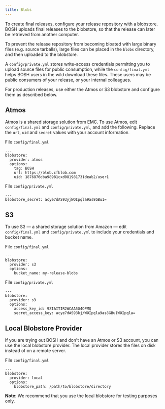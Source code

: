 ```yaml
---
title: Blobs
---
```


To create final releases, configure your release repository with a blobstore. BOSH uploads final releases to the blobstore, so that the release can later be retrieved from another computer.

To prevent the release repository from becoming bloated with large binary files (e.g. source tarballs), large files can be placed in the `blobs` directory, and then uploaded to the blobstore.

A `config/private.yml` stores write-access credentials permitting you to upload source files for public consumption, while the `config/final.yml` helps BOSH users in the wild download these files. These users may be public consumers of your release, or your internal colleagues.

For production releases, use either the Atmos or S3 blobstore and configure them as described below.

## <a id='atmos'></a> Atmos ##

Atmos is a shared storage solution from EMC. To use Atmos, edit `config/final.yml` and `config/private.yml`, and add the following. Replace the `url`, `uid` and `secret` values with your account information.

File `config/final.yml`

    ---
    blobstore:
      provider: atmos
      options:
        tag: BOSH
        url: https://blob.cfblob.com
        uid: 1876876dba98981cxd081981731deab2/user1

File `config/private.yml`

    ---
    blobstore_secret: acye7dAS93yjWOIpqla9as8GBu1=

## <a id='s3'></a>S3 ##

To use S3 — a shared storage solution from Amazon — edit `config/final.yml` and `config/private.yml` to include your credentials and bucket name.

File `config/final.yml`

    ---
    blobstore:
      provider: s3
      options:
        bucket_name: my-release-blobs

File `config/private.yml`

    ---
    blobstore:
      provider: s3
      options:
        access_key_id: 9ZIAITIR2WCAA5G4OPMQ
        secret_access_key: acye7dAS93kj/WOIpqla9as8GBu1WOIpqla=


## <a id="local"></a>Local Blobstore Provider ##

If you are trying out BOSH and don't have an Atmos or S3 account, you can use the local blobstore provider. The local provider stores the files on disk instead of on a remote server.

File `config/final.yml`

    ---
    blobstore:
      provider: local
      options:
        blobstore_path: /path/to/blobstore/directory

**Note**: We recommend that you use the local blobstore for testing purposes only.
